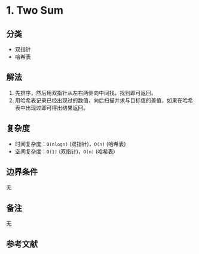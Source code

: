 # 1. Two Sum

## 分类
* 双指针
* 哈希表

## 解法
1. 先排序，然后用双指针从左右两侧向中间找，找到即可返回。
2. 用哈希表记录已经出现过的数值，向后扫描并求与目标值的差值，如果在哈希表中出现过即可得出结果返回。

## 复杂度
* 时间复杂度：`O(nlogn)` (双指针)，`O(n)` (哈希表)
* 空间复杂度：`O(1)` (双指针)，`O(n)` (哈希表)

## 边界条件
无

## 备注
无

## 参考文献

